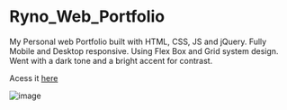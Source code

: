 # Ryno_Web_Portfolio
My Personal web Portfolio built with HTML, CSS, JS and jQuery. Fully Mobile and Desktop responsive. Using Flex Box and Grid system design. Went with a dark tone and a bright accent for contrast.

Acess it [here](https://www.ryno.x10.mx/)

![image](https://github.com/user-attachments/assets/1b47b167-4da2-48d4-8ae8-fe597cfeb295)
